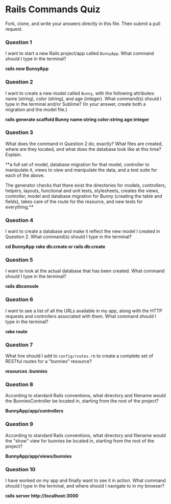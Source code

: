 # Rails Commands Quiz

Fork, clone, and write your answers directly in this file. Then submit a pull request.

### Question 1

I want to start a new Rails project/app called `BunnyApp`. What command should I type in the terminal?

**rails new BunnyApp**

### Question 2

I want to create a new model called `Bunny`, with the following attributes: name (string), color (string), and age (integer). What command(s) should I type in the terminal and/or Sublime? (In your answer, create both a migration and the model file.)

**rails generate scaffold Bunny name:string color:string age:integer**

### Question 3

What does the command in Question 2 do, exactly? What files are created, where are they located, and what does the database look like at this time? Explain.

**a full set of model, database migration for that model, controller to manipulate it, views to view and manipulate the data, and a test suite for each of the above.

The generator checks that there exist the directories for models, controllers, helpers, layouts, functional and unit tests, stylesheets, creates the views, controller, model and database migration for Bunny (creating the table and fields), takes care of the route for the resource, and new tests for everything.**


### Question 4

I want to create a database and make it reflect the new model I created in Question 2. What command(s) should I type in the terminal?

**cd BunnyApp**
**rake db:create  or rails db:create**

### Question 5

I want to look at the actual database that has been created. What command should I type in the terminal?

**rails dbconsole**

### Question 6

I want to see a list of all the URLs available in my app, along with the HTTP requests and controllers associated with them. What command should I type in the terminal?

**rake route**

### Question 7

What line should I add to `config/routes.rb` to create a complete set of RESTful routes for a "bunnies" resource?

**resources :bunnies**


### Question 8

According to standard Rails conventions, what directory and filename would the BunniesController be located in, starting from the root of the project?

**BunnyApp/app/controllers**

### Question 9

According to standard Rails conventions, what directory and filename would the "show" view for bunnies be located in, starting from the root of the project?

**BunnyApp/app/views/bunnies**

### Question 10

I have worked on my app and finally want to see it in action. What command should I type in the terminal, and where should I navigate to in my browser?

**rails server**
**http://localhost:3000**
